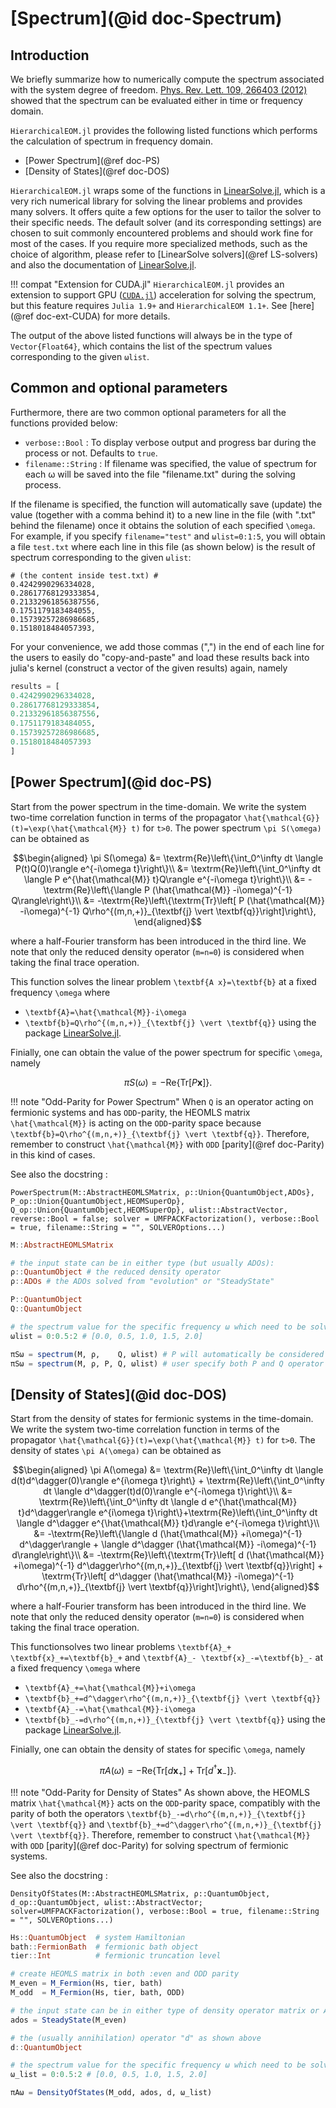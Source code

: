 # [Spectrum](@id doc-Spectrum)

## Introduction
We briefly summarize how to numerically compute the spectrum associated with the system degree of freedom. [Phys. Rev. Lett. 109, 266403 (2012)](https://link.aps.org/doi/10.1103/PhysRevLett.109.266403) showed that the spectrum can be evaluated either in time or frequency domain.

`HierarchicalEOM.jl` provides the following listed functions which performs the calculation of spectrum in frequency domain.

 - [Power Spectrum](@ref doc-PS)
 - [Density of States](@ref doc-DOS)

`HierarchicalEOM.jl` wraps some of the functions in [LinearSolve.jl](http://linearsolve.sciml.ai/stable/), which is a very rich numerical library for solving the linear problems and provides many solvers. It offers quite a few options for the user to tailor the solver to their specific needs. The default solver (and its corresponding settings) are chosen to suit commonly encountered problems and should work fine for most of the cases. If you require more specialized methods, such as the choice of algorithm, please refer to [LinearSolve solvers](@ref LS-solvers) and also the documentation of [LinearSolve.jl](http://linearsolve.sciml.ai/stable/).

!!! compat "Extension for CUDA.jl"
    `HierarchicalEOM.jl` provides an extension to support GPU ([`CUDA.jl`](https://github.com/JuliaGPU/CUDA.jl)) acceleration for solving the spectrum, but this feature requires `Julia 1.9+` and `HierarchicalEOM 1.1+`. See [here](@ref doc-ext-CUDA) for more details.

The output of the above listed functions will always be in the type of `Vector{Float64}`, which contains the list of the spectrum values corresponding to the given `ωlist`.

## Common and optional parameters
Furthermore, there are two common optional parameters for all the functions provided below:
- `verbose::Bool` : To display verbose output and progress bar during the process or not. Defaults to `true`.
- `filename::String` : If filename was specified, the value of spectrum for each ω will be saved into the file "filename.txt" during the solving process.

If the filename is specified, the function will automatically save (update) the value (together with a comma behind it) to a new line in the file (with ".txt" behind the filename) once it obtains the solution of each specified ``\omega``. For example, if you specify `filename="test"` and `ωlist=0:1:5`, you will obtain a file `test.txt` where each line in this file (as shown below) is the result of spectrum corresponding to the given `ωlist`:
```
# (the content inside test.txt) #
0.4242990296334028,
0.28617768129333854,
0.21332961856387556,
0.1751179183484055,
0.15739257286986685,
0.1518018484057393,

```

For your convenience, we add those commas (",") in the end of each line for the users to easily do "copy-and-paste" and load these results back into julia's kernel (construct a vector of the given results) again, namely

```julia
results = [
0.4242990296334028,
0.28617768129333854,
0.21332961856387556,
0.1751179183484055,
0.15739257286986685,
0.1518018484057393
]
```

## [Power Spectrum](@id doc-PS)
Start from the power spectrum in the time-domain. We write the system two-time correlation function in terms of the propagator ``\hat{\mathcal{G}}(t)=\exp(\hat{\mathcal{M}} t)`` for ``t>0``. The power spectrum ``\pi S(\omega)`` can be obtained as
```math
\begin{aligned}
\pi S(\omega) 
&= \textrm{Re}\left\{\int_0^\infty dt \langle P(t)Q(0)\rangle e^{-i\omega t}\right\}\\
&= \textrm{Re}\left\{\int_0^\infty dt \langle P e^{\hat{\mathcal{M}} t}Q\rangle e^{-i\omega t}\right\}\\
&= -\textrm{Re}\left\{\langle P (\hat{\mathcal{M}} -i\omega)^{-1} Q\rangle\right\}\\
&= -\textrm{Re}\left\{\textrm{Tr}\left[ P (\hat{\mathcal{M}} -i\omega)^{-1} Q\rho^{(m,n,+)}_{\textbf{j} \vert \textbf{q}}\right]\right\},
\end{aligned}
```
where a half-Fourier transform has been introduced in the third line. We note that only the reduced density operator (``m=n=0``) is considered when taking the final trace operation.

This function solves the linear problem ``\textbf{A x}=\textbf{b}`` at a fixed frequency ``\omega`` where 
 - ``\textbf{A}=\hat{\mathcal{M}}-i\omega``
 - ``\textbf{b}=Q\rho^{(m,n,+)}_{\textbf{j} \vert \textbf{q}}`` 
using the package [LinearSolve.jl](http://linearsolve.sciml.ai/stable/).

Finially, one can obtain the value of the power spectrum for specific ``\omega``, namely
```math
\pi S(\omega) = -\textrm{Re}\left\{\textrm{Tr}\left[ P \textbf{x}\right]\right\}.
```

!!! note "Odd-Parity for Power Spectrum"
    When ``Q`` is an operator acting on fermionic systems and has `ODD`-parity, the HEOMLS matrix ``\hat{\mathcal{M}}`` is acting on the `ODD`-parity space because ``\textbf{b}=Q\rho^{(m,n,+)}_{\textbf{j} \vert \textbf{q}}``. Therefore, remember to construct ``\hat{\mathcal{M}}`` with `ODD` [parity](@ref doc-Parity) in this kind of cases.

See also the docstring : 
```@docs
PowerSpectrum(M::AbstractHEOMLSMatrix, ρ::Union{QuantumObject,ADOs}, P_op::Union{QuantumObject,HEOMSuperOp}, Q_op::Union{QuantumObject,HEOMSuperOp}, ωlist::AbstractVector, reverse::Bool = false; solver = UMFPACKFactorization(), verbose::Bool = true, filename::String = "", SOLVEROptions...)
```

```julia
M::AbstractHEOMLSMatrix

# the input state can be in either type (but usually ADOs):
ρ::QuantumObject # the reduced density operator
ρ::ADOs # the ADOs solved from "evolution" or "SteadyState"

P::QuantumObject 
Q::QuantumObject

# the spectrum value for the specific frequency ω which need to be solved
ωlist = 0:0.5:2 # [0.0, 0.5, 1.0, 1.5, 2.0]

πSω = spectrum(M, ρ,    Q, ωlist) # P will automatically be considered as "the adjoint of Q operator"
πSω = spectrum(M, ρ, P, Q, ωlist) # user specify both P and Q operator
```

## [Density of States](@id doc-DOS)
Start from the density of states for fermionic systems in the time-domain. We write the system two-time correlation function in terms of the propagator ``\hat{\mathcal{G}}(t)=\exp(\hat{\mathcal{M}} t)`` for ``t>0``. The density of states ``\pi A(\omega)`` can be obtained as
```math
\begin{aligned}
\pi A(\omega) 
&= \textrm{Re}\left\{\int_0^\infty dt \langle d(t)d^\dagger(0)\rangle e^{i\omega t}\right\} + \textrm{Re}\left\{\int_0^\infty dt \langle d^\dagger(t)d(0)\rangle e^{-i\omega t}\right\}\\
&= \textrm{Re}\left\{\int_0^\infty dt \langle d e^{\hat{\mathcal{M}} t}d^\dagger\rangle e^{i\omega t}\right\}+\textrm{Re}\left\{\int_0^\infty dt \langle d^\dagger e^{\hat{\mathcal{M}} t}d\rangle e^{-i\omega t}\right\}\\
&= -\textrm{Re}\left\{\langle d (\hat{\mathcal{M}} +i\omega)^{-1} d^\dagger\rangle + \langle d^\dagger (\hat{\mathcal{M}} -i\omega)^{-1} d\rangle\right\}\\
&= -\textrm{Re}\left\{\textrm{Tr}\left[ d (\hat{\mathcal{M}} +i\omega)^{-1} d^\dagger\rho^{(m,n,+)}_{\textbf{j} \vert \textbf{q}}\right] + \textrm{Tr}\left[ d^\dagger (\hat{\mathcal{M}} -i\omega)^{-1} d\rho^{(m,n,+)}_{\textbf{j} \vert \textbf{q}}\right]\right\},
\end{aligned}
```
where a half-Fourier transform has been introduced in the third line. We note that only the reduced density operator (``m=n=0``) is considered when taking the final trace operation.

This functionsolves two linear problems ``\textbf{A}_+ \textbf{x}_+=\textbf{b}_+`` and ``\textbf{A}_- \textbf{x}_-=\textbf{b}_-`` at a fixed frequency ``\omega`` where 
 - ``\textbf{A}_+=\hat{\mathcal{M}}+i\omega``
 - ``\textbf{b}_+=d^\dagger\rho^{(m,n,+)}_{\textbf{j} \vert \textbf{q}}`` 
 - ``\textbf{A}_-=\hat{\mathcal{M}}-i\omega``
 - ``\textbf{b}_-=d\rho^{(m,n,+)}_{\textbf{j} \vert \textbf{q}}`` 
using the package [LinearSolve.jl](http://linearsolve.sciml.ai/stable/).

Finially, one can obtain the density of states for specific ``\omega``, namely
```math
\pi A(\omega) = -\textrm{Re}\left\{\textrm{Tr}\left[ d \textbf{x}_+\right]+\textrm{Tr}\left[ d^\dagger \textbf{x}_-\right]\right\}.
```

!!! note "Odd-Parity for Density of States"
    As shown above, the HEOMLS matrix ``\hat{\mathcal{M}}`` acts on the `ODD`-parity space, compatibly with the parity of both the operators ``\textbf{b}_-=d\rho^{(m,n,+)}_{\textbf{j} \vert \textbf{q}}`` and ``\textbf{b}_+=d^\dagger\rho^{(m,n,+)}_{\textbf{j} \vert \textbf{q}}``. Therefore, remember to construct ``\hat{\mathcal{M}}`` with `ODD` [parity](@ref doc-Parity) for solving spectrum of fermionic systems.

See also the docstring : 
```@docs
DensityOfStates(M::AbstractHEOMLSMatrix, ρ::QuantumObject, d_op::QuantumObject, ωlist::AbstractVector; solver=UMFPACKFactorization(), verbose::Bool = true, filename::String = "", SOLVEROptions...)
```

```julia
Hs::QuantumObject  # system Hamiltonian
bath::FermionBath  # fermionic bath object
tier::Int          # fermionic truncation level 

# create HEOMLS matrix in both :even and ODD parity
M_even = M_Fermion(Hs, tier, bath) 
M_odd  = M_Fermion(Hs, tier, bath, ODD) 

# the input state can be in either type of density operator matrix or ADOs (but usually ADOs):
ados = SteadyState(M_even)

# the (usually annihilation) operator "d" as shown above
d::QuantumObject 

# the spectrum value for the specific frequency ω which need to be solved
ω_list = 0:0.5:2 # [0.0, 0.5, 1.0, 1.5, 2.0]

πAω = DensityOfStates(M_odd, ados, d, ω_list)
```